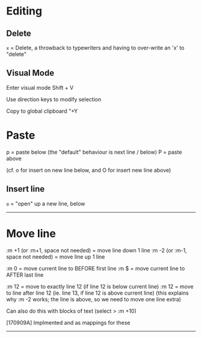 # Editing 

## Delete
`x` = Delete, a throwback to typewriters and having to over-write an 'x' to "delete"

## Visual Mode
Enter visual mode
Shift + V

Use direction keys to modify selection

Copy to global clipboard
"+Y  

# Paste
p = paste below (the "default" behaviour is next line / below)
P = paste above

(cf. o for insert on new line below, and O for insert new line above)


## Insert line
`o` = "open" up a new line, below



-------------------------------------------------------------------------
# Move line
:m +1 (or :m+1, space not needed) = move line down 1 line
:m -2 (or :m-1, space not needed) = move line up 1 line

:m 0 = move current line to BEFORE first line
:m $ = move current line to AFTER last line

:m 12 = move to exactly line 12 (if line 12 is below current line)
:m 12 = move to line after line 12 (ie. line 13, if line 12 is above current line)
(this explains why :m -2 works; the line is above, so we need to move one line extra)

Can also do this with blocks of text (select > :m +10)

[170909A] Implmented <A-j> and <A-k> as mappings for these

-------------------
